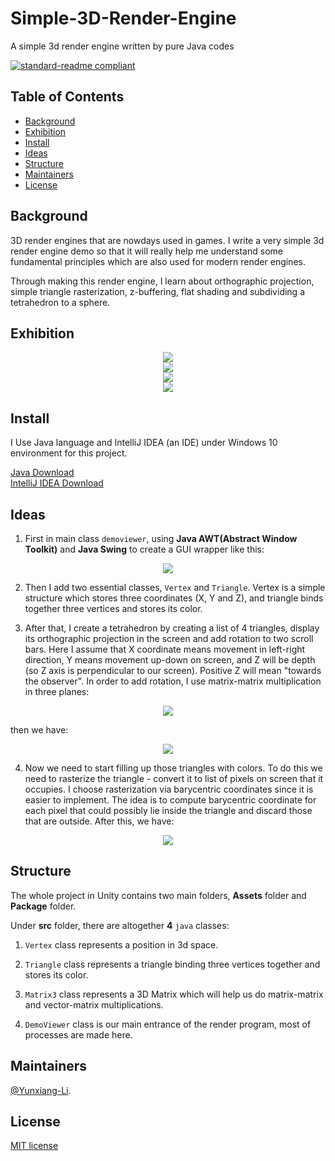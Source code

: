 # Simple-3D-Render-Engine

A simple 3d render engine written by pure Java codes

[![standard-readme compliant](https://img.shields.io/badge/readme%20style-standard-brightgreen.svg?style=flat-square)](https://github.com/RichardLitt/standard-readme)

## Table of Contents

- [Background](#Background)
- [Exhibition](#Exhibition)
- [Install](#install)
- [Ideas](#Ideas)
- [Structure](#Structure)
- [Maintainers](#Maintainers)
- [License](#license)

## Background

3D render engines that are nowdays used in games. I write a very simple 3d render engine demo so that it will really help me understand some fundamental principles which are also used for modern render engines.

Through making this render engine, I learn about orthographic projection, simple triangle rasterization, z-buffering, flat shading and subdividing a tetrahedron to a sphere.

## Exhibition

<div align="center"> <img src="https://github.com/Yunxiang-Li/Simple-3D-Render-Engine/blob/main/Screenshots%20and%20GIFs/Simple%20projection.gif"/> </div>

<div align="center"> <img src="https://github.com/Yunxiang-Li/Simple-3D-Render-Engine/blob/main/Screenshots%20and%20GIFs/Color%20projection.gif"/> </div>

<div align="center"> <img src="https://github.com/Yunxiang-Li/Simple-3D-Render-Engine/blob/main/Screenshots%20and%20GIFs/Shader%20projection.gif"/> </div>

<div align="center"> <img src="https://github.com/Yunxiang-Li/Simple-3D-Render-Engine/blob/main/Screenshots%20and%20GIFs/Final%20Sphere.gif"/> </div>

## Install

I Use Java language and IntelliJ IDEA (an IDE) under Windows 10 environment for this project.

[Java Download](https://www.java.com/en/download/)<br>
[IntelliJ IDEA Download](https://www.jetbrains.com/idea/download/#section=windows)<br>

## Ideas

1. First in main class `demoviewer`, using **Java AWT(Abstract Window Toolkit)** and **Java Swing** to create a GUI wrapper like this:

<div align="center"> <img src="https://github.com/Yunxiang-Li/Simple-3D-Render-Engine/blob/main/Screenshots%20and%20GIFs/GUI%20wrapper.png"/> </div>

2. Then I add two essential classes, `Vertex` and `Triangle`. Vertex is a simple structure which stores three coordinates (X, Y and Z), and triangle binds together three vertices and stores its color. 

3. After that, I create a tetrahedron by creating a list of 4 triangles, display its orthographic projection in the screen and add rotation to two scroll bars. Here I assume that X coordinate means movement in left-right direction, Y means movement up-down on screen, and Z will be depth (so Z axis is perpendicular to our screen). Positive Z will mean "towards the observer". In order to add rotation, I use matrix-matrix multiplication in three planes:

<div align="center"> <img src="https://github.com/Yunxiang-Li/Simple-3D-Render-Engine/blob/main/Screenshots%20and%20GIFs/matrix%20for%20rotation.JPG"/> </div>

then we have:

<div align="center"> <img src="https://github.com/Yunxiang-Li/Simple-3D-Render-Engine/blob/main/Screenshots%20and%20GIFs/Simple%20projection.gif"/> </div>

4. Now we need to start filling up those triangles with colors. To do this we need to rasterize the triangle - convert it to list of pixels on screen that it occupies.
I choose rasterization via barycentric coordinates since it is easier to implement. The idea is to compute barycentric coordinate for each pixel that could possibly lie inside the triangle and discard those that are outside.
After this, we have:

<div align="center"> <img src="https://github.com/Yunxiang-Li/Simple-3D-Render-Engine/blob/main/Screenshots%20and%20GIFs/Color%20projection.gif"/> </div>

## Structure

The whole project in Unity contains two main folders, **Assets** folder and **Package** folder.

Under **src** folder, there are altogether **4** `java` classes:

1. `Vertex` class represents a position in 3d space.

2. `Triangle` class represents a triangle binding three vertices  together and stores its color.

3. `Matrix3` class represents a 3D Matrix which will help us do matrix-matrix and vector-matrix multiplications.

4. `DemoViewer` class is our main entrance of the render program, most of processes are made here.

## Maintainers

[@Yunxiang-Li](https://github.com/Yunxiang-Li).

## License

[MIT license](https://github.com/Yunxiang-Li/Simple-3D-Render-Engine/blob/main/LICENSE)

